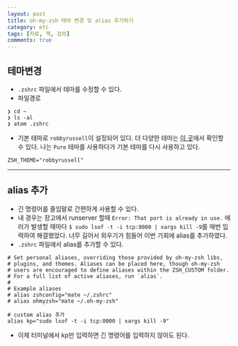 ```yaml
---
layout: post
title: oh-my-zsh 테마 변경 및 alias 추가하기
category: etc
tags: [자료, 책, 강의]
comments: true
---
```


## 테마변경
- `.zshrc` 파일에서 테마를 수정할 수 있다.
- 파일경로

```shell
❯ cd ~
❯ ls -al
❯ atom .zshrc
```
- 기본 테마로 `robbyrussell`이 설정되어 있다. 더 다양한 테마는 [이 곳](https://github.com/robbyrussell/oh-my-zsh/wiki/Themes)에서 확인할 수 있다. 나는 `Pure` 테마를 사용하다가 기본 테마를 다시 사용하고 있다.

```shell
ZSH_THEME="robbyrussell"
```
-------

## alias 추가
- 긴 명령어를 줄임말로 간편하게 사용할 수 있다.
- 내 경우는 장고에서 runserver 할때 `Error: That port is already in use.` 에러가 발생할 때마다 `$ sudo lsof -t -i tcp:8000 | xargs kill -9`를 매번 입력하여 해결했었다. 너무 길어서 외우기가 힘들어 이번 기회에 alias를 추가하였다.
- `.zshrc` 파일에서 alias를 추가할 수 있다.

```shell
# Set personal aliases, overriding those provided by oh-my-zsh libs,
# plugins, and themes. Aliases can be placed here, though oh-my-zsh
# users are encouraged to define aliases within the ZSH_CUSTOM folder.
# For a full list of active aliases, run `alias`.
#
# Example aliases
# alias zshconfig="mate ~/.zshrc"
# alias ohmyzsh="mate ~/.oh-my-zsh"

# custom alias 추가
alias kp="sudo lsof -t -i tcp:8000 | xargs kill -9"
```

- 이제 터미널에서 kp만 입력하면 긴 명령어를 입력하지 않아도 된다.
